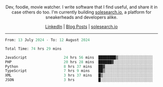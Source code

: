 <p align="center">Dev, foodie, movie watcher. I write software that I find useful, and share it in case others do too. I'm currently building <a href="https://solesearch.io">solesearch.io</a>, a platform for sneakerheads and developers alike.</p>
<p align="center">
  <a href="https://www.linkedin.com/in/peter-rauscher">LinkedIn</a>
  |
  <a href="https://dev.to/peterrauscher">Blog Posts</a>
  |
  <a href="https://solesearch.io">solesearch.io</a>
</p>
<hr/>
<!--START_SECTION:waka-->

```python
From: 13 July 2024 - To: 12 August 2024

Total Time: 74 hrs 29 mins

JavaScript                 24 hrs 56 mins  ████████▒░░░░░░░░░░░░░░░░   32.76 %
PHP                        20 hrs 28 mins  ██████▓░░░░░░░░░░░░░░░░░░   26.89 %
Python                     8 hrs 37 mins   ██▓░░░░░░░░░░░░░░░░░░░░░░   11.32 %
TypeScript                 7 hrs 9 mins    ██▒░░░░░░░░░░░░░░░░░░░░░░   09.41 %
XML                        3 hrs 37 mins   █▒░░░░░░░░░░░░░░░░░░░░░░░   04.77 %
JSON                       3 hrs           █░░░░░░░░░░░░░░░░░░░░░░░░   03.95 %
```

<!--END_SECTION:waka-->

